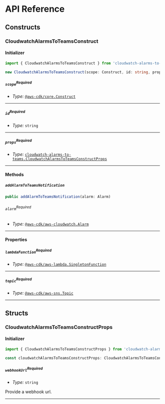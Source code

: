 # API Reference <a name="API Reference"></a>

## Constructs <a name="Constructs"></a>

### CloudwatchAlarmsToTeamsConstruct <a name="cloudwatch-alarms-to-teams.CloudwatchAlarmsToTeamsConstruct"></a>

#### Initializer <a name="cloudwatch-alarms-to-teams.CloudwatchAlarmsToTeamsConstruct.Initializer"></a>

```typescript
import { CloudwatchAlarmsToTeamsConstruct } from 'cloudwatch-alarms-to-teams'

new CloudwatchAlarmsToTeamsConstruct(scope: Construct, id: string, props: CloudwatchAlarmsToTeamsConstructProps)
```

##### `scope`<sup>Required</sup> <a name="cloudwatch-alarms-to-teams.CloudwatchAlarmsToTeamsConstruct.scope"></a>

- *Type:* [`@aws-cdk/core.Construct`](#@aws-cdk/core.Construct)

---

##### `id`<sup>Required</sup> <a name="cloudwatch-alarms-to-teams.CloudwatchAlarmsToTeamsConstruct.id"></a>

- *Type:* `string`

---

##### `props`<sup>Required</sup> <a name="cloudwatch-alarms-to-teams.CloudwatchAlarmsToTeamsConstruct.props"></a>

- *Type:* [`cloudwatch-alarms-to-teams.CloudwatchAlarmsToTeamsConstructProps`](#cloudwatch-alarms-to-teams.CloudwatchAlarmsToTeamsConstructProps)

---

#### Methods <a name="Methods"></a>

##### `addAlarmToTeamsNotification` <a name="cloudwatch-alarms-to-teams.CloudwatchAlarmsToTeamsConstruct.addAlarmToTeamsNotification"></a>

```typescript
public addAlarmToTeamsNotification(alarm: Alarm)
```

###### `alarm`<sup>Required</sup> <a name="cloudwatch-alarms-to-teams.CloudwatchAlarmsToTeamsConstruct.alarm"></a>

- *Type:* [`@aws-cdk/aws-cloudwatch.Alarm`](#@aws-cdk/aws-cloudwatch.Alarm)

---


#### Properties <a name="Properties"></a>

##### `lambdaFunction`<sup>Required</sup> <a name="cloudwatch-alarms-to-teams.CloudwatchAlarmsToTeamsConstruct.lambdaFunction"></a>

- *Type:* [`@aws-cdk/aws-lambda.SingletonFunction`](#@aws-cdk/aws-lambda.SingletonFunction)

---

##### `topic`<sup>Required</sup> <a name="cloudwatch-alarms-to-teams.CloudwatchAlarmsToTeamsConstruct.topic"></a>

- *Type:* [`@aws-cdk/aws-sns.Topic`](#@aws-cdk/aws-sns.Topic)

---


## Structs <a name="Structs"></a>

### CloudwatchAlarmsToTeamsConstructProps <a name="cloudwatch-alarms-to-teams.CloudwatchAlarmsToTeamsConstructProps"></a>

#### Initializer <a name="[object Object].Initializer"></a>

```typescript
import { CloudwatchAlarmsToTeamsConstructProps } from 'cloudwatch-alarms-to-teams'

const cloudwatchAlarmsToTeamsConstructProps: CloudwatchAlarmsToTeamsConstructProps = { ... }
```

##### `webhookUrl`<sup>Required</sup> <a name="cloudwatch-alarms-to-teams.CloudwatchAlarmsToTeamsConstructProps.webhookUrl"></a>

- *Type:* `string`

Provide a webhook url.

---



